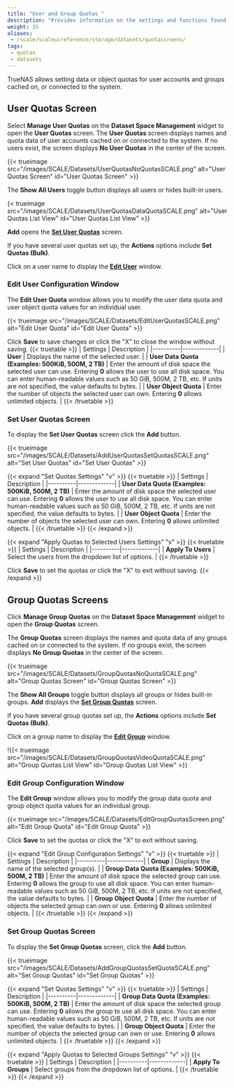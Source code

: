 ```yaml
---
title: "User and Group Quotas "
description: "Provides information on the settings and functions found on the User and Group Quota screens."
weight: 35
aliases:
 - /scale/scaleuireference/storage/datasets/quotascreens/
tags: 
 - quotas
 - datasets
---
```


TrueNAS allows setting data or object quotas for user accounts and groups cached on, or connected to the system.

## User Quotas Screen
Select **Manage User Quotas** on the **Dataset Space Management** widget to open the **User Quotas** screen.
The **User Quotas** screen displays names and quota data of user accounts cached on or connected to the system.
If no users exist, the screen displays **No User Quotas** in the center of the screen.

{{< trueimage src="/images/SCALE/Datasets/UserQuotasNoQuotasSCALE.png" alt="User Quotas Screen" id="User Quotas Screen" >}}

The **Show All Users** toggle button displays all users or hides built-in users.

{< trueimage src="/images/SCALE/Datasets/UserQuotasDataQuotaSCALE.png" alt="User Quotas List View" id="User Quotas List View" >}}

**Add** opens the **[Set User Quotas](#set-user-quotas-screen)** screen.

If you have several user quotas set up, the **Actions** options include **Set Quotas (Bulk)**.

Click on a user name to display the **[Edit User](#edit-user-configuration-window)** window.

### Edit User Configuration Window
The **Edit User Quota** window allows you to modify the user data quota and user object quota values for an individual user.

{{< trueimage src="/images/SCALE/Datasets/EditUserQuotasSCALE.png" alt="Edit User Quota" id="Edit User Quota" >}}

Click **Save** to save changes or click the "X" to close the window without saving.
{{< truetable >}}
| Settings | Description |
|----------|-------------|
| **User** | Displays the name of the selected user. |
| **User Data Quota (Examples: 500KiB, 500M, 2 TB)** | Enter the amount of disk space the selected user can use. Entering **0** allows the user to use all disk space. You can enter human-readable values such as 50 GiB, 500M, 2 TB, etc. If units are not specified, the value defaults to bytes.  |
| **User Object Quota** | Enter the number of objects the selected user can own. Entering **0** allows unlimited objects. |
{{< /truetable >}}

### Set User Quotas Screen
To display the **Set User Quotas** screen click the **Add** button.

{{< trueimage src="/images/SCALE/Datasets/AddUserQuotasSetQuotasSCALE.png" alt="Set User Quotas" id="Set User Quotas" >}}

{{< expand "Set Quotas Settings" "v" >}}
{{< truetable >}}
| Settings | Description |
|----------|-------------|
| **User Data Quota (Examples: 500KiB, 500M, 2 TB)** | Enter the amount of disk space the selected user can use. Entering **0** allows the user to use all disk space. You can enter human-readable values such as 50 GiB, 500M, 2 TB, etc. If units are not specified, the value defaults to bytes. |
| **User Object Quota** | Enter the number of objects the selected user can own. Entering **0** allows unlimited objects. |
{{< /truetable >}}
{{< /expand >}}

{{< expand "Apply Quotas to Selected Users Settings" "v" >}}
{{< truetable >}}
| Settings | Description |
|----------|-------------|
| **Apply To Users** | Select the users from the dropdown list of options. |
{{< /truetable >}}

Click **Save** to set the quotas or click the "X" to exit without saving.
{{< /expand >}}

## Group Quotas Screens
Click **Manage Group Quotas** on the **Dataset Space Management** widget to open the **Group Quotas** screen.

The **Group Quotas** screen displays the names and quota data of any groups cached on or connected to the system.
If no groups exist, the screen displays **No Group Quotas** in the center of the screen.

{{< trueimage src="/images/SCALE/Datasets/GroupQuotasNoQuotaSCALE.png" alt="Group Quotas Screen" id="Group Quotas Screen" >}}

The **Show All Groups** toggle button displays all groups or hides built-in groups. **Add** displays the **[Set Group Quotas](#set-group-quotas-screen)** screen.

If you have several group quotas set up, the **Actions** options include **Set Quotas (Bulk)**.

Click on a group name to display the **[Edit Group](#edit-group-configuration-window)** window.

!{{< trueimage src="/images/SCALE/Datasets/GroupQuotasVideoQuotaSCALE.png" alt="Group Quotas List View" id="Group Quotas List View" >}}

### Edit Group Configuration Window
The **Edit Group** window allows you to modify the group data quota and group object quota values for an individual group.

{{< trueimage src="/images/SCALE/Datasets/EditGroupQuotasScreen.png" alt="Edit Group Quota" id="Edit Group Quota" >}}

Click **Save** to set the quotas or click the "X" to exit without saving.

{{< expand "Edit Group Configuration Settings" "v" >}}
{{< truetable >}}
| Settings | Description |
|----------|-------------|
| **Group** | Displays the name of the selected group(s).  |
| **Group Data Quota (Examples: 500KiB, 500M, 2 TB)** | Enter the amount of disk space the selected group can use. Entering **0** allows the group to use all disk space. You can enter human-readable values such as 50 GiB, 500M, 2 TB, etc. If units are not specified, the value defaults to bytes. |
| **Group Object Quota** | Enter the number of objects the selected group can own or use. Entering **0** allows unlimited objects. |
{{< /truetable >}}
{{< /expand >}}

### Set Group Quotas Screen
To display the **Set Group Quotas** screen, click the **Add** button.

{{< trueimage src="/images/SCALE/Datasets/AddGroupQuotasSetQuotaSCALE.png" alt="Set Group Quotas" id="Set Group Quotas" >}}

{{< expand "Set Quotas Settings" "v" >}}
{{< truetable >}}
| Settings | Description |
|----------|-------------|
| **Group Data Quota (Examples: 500KiB, 500M, 2 TB)** | Enter the amount of disk space the selected group can use. Entering **0** allows the group to use all disk space. You can enter human-readable values such as 50 GiB, 500M, 2 TB, etc. If units are not specified, the value defaults to bytes. |
| **Group Object Quota** | Enter the number of objects the selected group can own or use. Entering **0** allows unlimited objects. |
{{< /truetable >}}
{{< /expand >}}

{{< expand "Apply Quotas to Selected Groups Settings" "v" >}}
{{< truetable >}}
| Settings | Description |
|----------|-------------|
| **Apply To Groups** | Select groups from the dropdown list of options. |
{{< /truetable >}}
{{< /expand >}}
